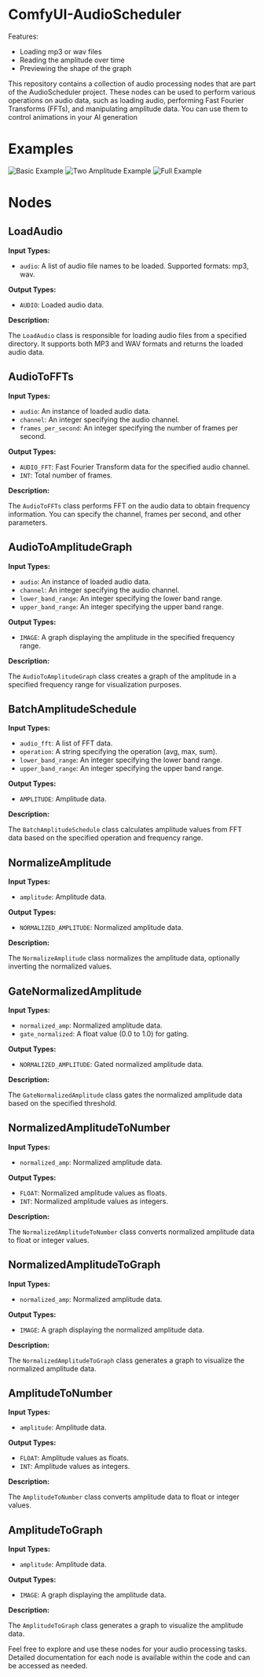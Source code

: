 # ComfyUI-AudioScheduler

Features:
- Loading mp3 or wav files
- Reading the amplitude over time
- Previewing the shape of the graph

This repository contains a collection of audio processing nodes that are part of the AudioScheduler project. These nodes can be used to perform various operations on audio data, such as loading audio, performing Fast Fourier Transforms (FFTs), and manipulating amplitude data.  You can use them to control animations in your AI generation

# Examples

![Basic Example](./examples/basic_example.png)
![Two Amplitude Example](./examples/two_amplitude_example.png)
![Full Example](./examples/full_example.png)

# Nodes

## LoadAudio

**Input Types:**

- `audio`: A list of audio file names to be loaded. Supported formats: mp3, wav.

**Output Types:**

- `AUDIO`: Loaded audio data.

**Description:**

The `LoadAudio` class is responsible for loading audio files from a specified directory. It supports both MP3 and WAV formats and returns the loaded audio data.

## AudioToFFTs

**Input Types:**

- `audio`: An instance of loaded audio data.
- `channel`: An integer specifying the audio channel.
- `frames_per_second`: An integer specifying the number of frames per second.

**Output Types:**

- `AUDIO_FFT`: Fast Fourier Transform data for the specified audio channel.
- `INT`: Total number of frames.

**Description:**

The `AudioToFFTs` class performs FFT on the audio data to obtain frequency information. You can specify the channel, frames per second, and other parameters.

## AudioToAmplitudeGraph

**Input Types:**

- `audio`: An instance of loaded audio data.
- `channel`: An integer specifying the audio channel.
- `lower_band_range`: An integer specifying the lower band range.
- `upper_band_range`: An integer specifying the upper band range.

**Output Types:**

- `IMAGE`: A graph displaying the amplitude in the specified frequency range.

**Description:**

The `AudioToAmplitudeGraph` class creates a graph of the amplitude in a specified frequency range for visualization purposes.

## BatchAmplitudeSchedule

**Input Types:**

- `audio_fft`: A list of FFT data.
- `operation`: A string specifying the operation (avg, max, sum).
- `lower_band_range`: An integer specifying the lower band range.
- `upper_band_range`: An integer specifying the upper band range.

**Output Types:**

- `AMPLITUDE`: Amplitude data.

**Description:**

The `BatchAmplitudeSchedule` class calculates amplitude values from FFT data based on the specified operation and frequency range.

## NormalizeAmplitude

**Input Types:**

- `amplitude`: Amplitude data.

**Output Types:**

- `NORMALIZED_AMPLITUDE`: Normalized amplitude data.

**Description:**

The `NormalizeAmplitude` class normalizes the amplitude data, optionally inverting the normalized values.

## GateNormalizedAmplitude

**Input Types:**

- `normalized_amp`: Normalized amplitude data.
- `gate_normalized`: A float value (0.0 to 1.0) for gating.

**Output Types:**

- `NORMALIZED_AMPLITUDE`: Gated normalized amplitude data.

**Description:**

The `GateNormalizedAmplitude` class gates the normalized amplitude data based on the specified threshold.

## NormalizedAmplitudeToNumber

**Input Types:**

- `normalized_amp`: Normalized amplitude data.

**Output Types:**

- `FLOAT`: Normalized amplitude values as floats.
- `INT`: Normalized amplitude values as integers.

**Description:**

The `NormalizedAmplitudeToNumber` class converts normalized amplitude data to float or integer values.

## NormalizedAmplitudeToGraph

**Input Types:**

- `normalized_amp`: Normalized amplitude data.

**Output Types:**

- `IMAGE`: A graph displaying the normalized amplitude data.

**Description:**

The `NormalizedAmplitudeToGraph` class generates a graph to visualize the normalized amplitude data.

## AmplitudeToNumber

**Input Types:**

- `amplitude`: Amplitude data.

**Output Types:**

- `FLOAT`: Amplitude values as floats.
- `INT`: Amplitude values as integers.

**Description:**

The `AmplitudeToNumber` class converts amplitude data to float or integer values.

## AmplitudeToGraph

**Input Types:**

- `amplitude`: Amplitude data.

**Output Types:**

- `IMAGE`: A graph displaying the amplitude data.

**Description:**

The `AmplitudeToGraph` class generates a graph to visualize the amplitude data.

Feel free to explore and use these nodes for your audio processing tasks. Detailed documentation for each node is available within the code and can be accessed as needed.
